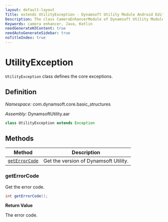 ```yaml
---
layout: default-layout
Title: extends UtilityException - Dynamsoft Utility Module Android Edition API Reference
Description: The class CameraEnhancerModule of Dynamsoft Utility Module defines the camera enhancer exception.
Keywords: camera enhancer, Java, Kotlin
needGenerateH3Content: true
needAutoGenerateSidebar: true
noTitleIndex: true
---
```


# UtilityException

`UtilityException` class defines the core exceptions.

## Definition

*Namespace:* com.dynamsoft.core.basic_structures

*Assembly:* DynamsoftUtility.aar

```java
class UtilityException extends Exception
```

## Methods

| Method | Description |
|------- |-------------|
| [`getErrorCode`](#geterrorcode) | Get the version of Dynamsoft Utility. |

### getErrorCode

Get the error code.

```java
int getErrorCode();
```

**Return Value**

The error code.
